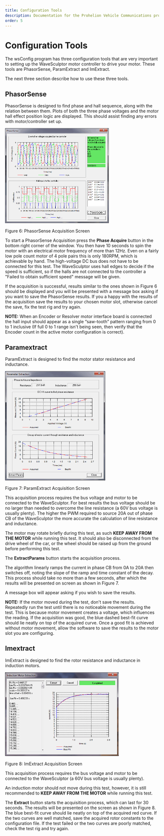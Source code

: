 ```yaml
---
title: Configuration Tools
description: Documentation for the Prohelion Vehicle Communications protocol
order: 5
---
```


# Configuration Tools

The wsConfig program has three configuration tools that are very important to setting up the WaveSculptor motor controller to drive your motor. These tools are PhasorSense, ParamExtract and ImExtract.

The next three section describe how to use these three tools.

## PhasorSense

PhasorSense is designed to find phase and hall sequence, along with the relation between them. Plots of both the three phase voltages and the motor hall effect position logic are displayed. This should assist finding any errors with motor/controller set up.

![Figure 6: PhasorSense Acquisition Screen](images/PhasorSense_acquisition_screen.gif)

Figure 6: PhasorSense Acquisition Screen

To start a PhasorSense Acquisition press the <strong>Phase Acquire</strong> button in the bottom right corner of the window. You then have 10 seconds to spin the motor with an electrical motor frequency of more than 12Hz. Even on a fairly low pole count motor of 4 pole pairs this is only 180RPM, which is achievable by hand. The high-voltage DC bus does not have to be connected for this test.  The WaveSculptor uses hall edges to decide if the speed is sufficient, so if the halls are not connected to the controller a "Failed to obtain sufficient speed" message will be given.

If the acquisition is successful, results similar to the ones shown in Figure 6 should be displayed and you will be presented with a message box asking if you want to save the PhasorSense results. If you a happy with the results of the acquisition save the results to your chosen motor slot, otherwise cancel the save, fix the test rig and try again.

<strong>NOTE:</strong> When an Encoder or Resolver motor interface board is connected the hall input should appear as a single “saw-tooth” pattern ranging from 0 to 1 inclusive (If full 0 to 1 range isn't being seen, then verify that the Encoder count in the active motor configuration is correct).

## Paramextract

ParamExtract is designed to find the motor stator resistance and inductance.

![Figure 7: ParamExtract Acquisition Screen](images/paramExtract_acquisition_screen.gif)

Figure 7: ParamExtract Acquisition Screen

This acquisition process requires the bus voltage and motor to be connected to the WaveSculptor. For best results the bus voltage should be no larger than needed to overcome the line resistance (a 60V bus voltage is usually plenty). The higher the PWM required to source 20A out of phase CB of the WaveSculptor the more accurate the calculation of line resistance and inductance.

The motor may rotate briefly during this test, as such <strong>KEEP AWAY FROM THE MOTOR</strong> while running this test. It should also be disconnected from the drive wheel of the car, or the wheel should be raised up from the ground before performing this test.

The <strong>ExtractParams</strong> button starts the acquisition process.

The algorithm linearly ramps the current in phase CB from 0A to 20A then switches off, noting the slope of the ramp and time constant of the decay. This process should take no more than a few seconds, after which the results will be presented on screen as shown in Figure 7.

A message box will appear asking if you wish to save the results.

<strong>NOTE:</strong> If the motor moved during the test, don't save the results. Repeatedly run the test until there is no noticeable movement during the test. This is because motor movement creates a voltage, which influences the reading.  If the acquisition was good, the blue dashed best-fit curve should lie neatly on top of the acquired curve. Once a good fit is achieved without motor movement, allow the software to save the results to the motor slot you are configuring.

## Imextract

ImExtract is designed to find the rotor resistance and inductance in induction motors.

![Figure 8: ImExtract Acquisition Screen](images/imextract_acquisition_screen.gif)

Figure 8: ImExtract Acquisition Screen

This acquisition process requires the bus voltage and motor to be connected to the WaveSculptor (a 60V bus voltage is usually plenty).

An induction motor should not move during this test, however, it is still recommended to <strong>KEEP AWAY FROM THE MOTOR</strong> while running this test.

The <strong>Extract</strong> button starts the acquisition process, which can last for 30 seconds. The results will be presented on the screen as shown in Figure 8. The blue best-fit curve should lie neatly on top of the acquired red curve. If the two curves are well matched, save the acquired rotor constants to the configuration file. If the test failed or the two curves are poorly matched, check the test rig and try again.




